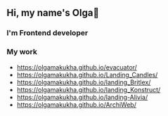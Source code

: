 ## Hi, my name's Olga👋
### I'm Frontend developer
### My work

- https://olgamakukha.github.io/evacuator/
- https://olgamakukha.github.io/Landing_Candles/
- https://olgamakukha.github.io/landing_Britlex/
- https://olgamakukha.github.io/landing_Konstruct/
- https://olgamakukha.github.io/landing-Alivia/
- https://olgamakukha.github.io/ArchiWeb/


<!--
**OlgaMakukha/OlgaMakukha** is a ✨ _special_ ✨ repository because its `README.md` (this file) appears on your GitHub profile.

Here are some ideas to get you started:

- 🔭 I’m currently working on ...
- 🌱 I’m currently learning ...
- 👯 I’m looking to collaborate on ...
- 🤔 I’m looking for help with ...
- 💬 Ask me about ...
- 📫 How to reach me: ...
- 😄 Pronouns: ...
- ⚡ Fun fact: ...
-->
